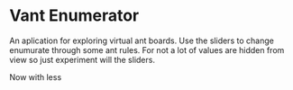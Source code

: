 # Vant Enumerator
An aplication for exploring virtual ant boards.  Use the sliders to change 
enumurate through some ant rules. For not a lot of values are hidden from view 
so just experiment will the sliders.

Now with less
